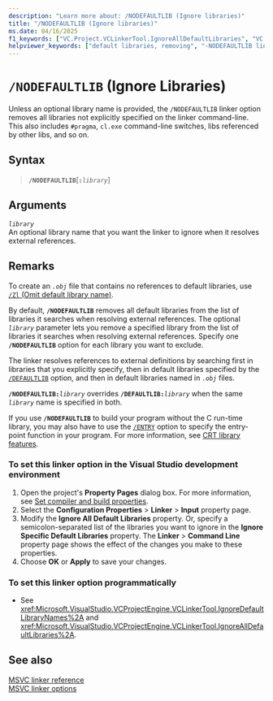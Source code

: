 ```yaml
---
description: "Learn more about: /NODEFAULTLIB (Ignore libraries)"
title: "/NODEFAULTLIB (Ignore libraries)"
ms.date: 04/16/2025
f1_keywords: ["VC.Project.VCLinkerTool.IgnoreAllDefaultLibraries", "VC.Project.VCLinkerTool.IgnoreDefaultLibraryNames", "VC.Project.VCLinkerTool.OVERWRITEAllDefaultLibraries", "VC.Project.VCLinkerTool.OVERWRITEDefaultLibraryNames", "/nodefaultlib"]
helpviewer_keywords: ["default libraries, removing", "-NODEFAULTLIB linker option", "libraries, ignore", "NODEFAULTLIB linker option", "/NODEFAULTLIB linker option", "ignore libraries linker option"]
---
```

# `/NODEFAULTLIB` (Ignore Libraries)

Unless an optional library name is provided, the `/NODEFAULTLIB` linker option removes all libraries not explicitly specified on the linker command-line. This also includes `#pragma`, `cl.exe` command-line switches, libs referenced by other libs, and so on.

## Syntax

> **`/NODEFAULTLIB`**\[**`:`***`library`*]

## Arguments

*`library`*\
An optional library name that you want the linker to ignore when it resolves external references.

## Remarks

To create an *`.obj`* file that contains no references to default libraries, use [`/Zl` (Omit default library name)](zl-omit-default-library-name.md).

By default, **`/NODEFAULTLIB`** removes all default libraries from the list of libraries it searches when resolving external references. The optional *`library`* parameter lets you remove a specified library from the list of libraries it searches when resolving external references. Specify one **`/NODEFAULTLIB`** option for each library you want to exclude.

The linker resolves references to external definitions by searching first in libraries that you explicitly specify, then in default libraries specified by the [`/DEFAULTLIB`](defaultlib-specify-default-library.md) option, and then in default libraries named in *`.obj`* files.

**`/NODEFAULTLIB:`***`library`* overrides **`/DEFAULTLIB:`***`library`* when the same *`library`* name is specified in both.

If you use **`/NODEFAULTLIB`** to build your program without the C run-time library, you may also have to use the [`/ENTRY`](entry-entry-point-symbol.md) option to specify the entry-point function in your program. For more information, see [CRT library features](../../c-runtime-library/crt-library-features.md).

### To set this linker option in the Visual Studio development environment

1. Open the project's **Property Pages** dialog box. For more information, see [Set compiler and build properties](../working-with-project-properties.md).
1. Select the **Configuration Properties** > **Linker** > **Input** property page.
1. Modify the **Ignore All Default Libraries** property. Or, specify a semicolon-separated list of the libraries you want to ignore in the **Ignore Specific Default Libraries** property. The **Linker** > **Command Line** property page shows the effect of the changes you make to these properties.
1. Choose **OK** or **Apply** to save your changes.

### To set this linker option programmatically

- See <xref:Microsoft.VisualStudio.VCProjectEngine.VCLinkerTool.IgnoreDefaultLibraryNames%2A> and <xref:Microsoft.VisualStudio.VCProjectEngine.VCLinkerTool.IgnoreAllDefaultLibraries%2A>.

## See also

[MSVC linker reference](linking.md)\
[MSVC linker options](linker-options.md)
